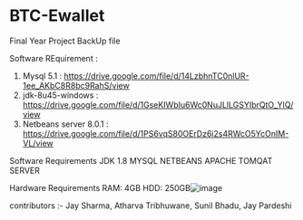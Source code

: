 # BTC-Ewallet
Final Year Project BackUp file 

Software REquirement :  

1)  Mysql 5.1 :  https://drive.google.com/file/d/14LzbhnTC0nlUR-1ee_AKbC8R8bc9RahS/view
2)  jdk-8u45-windows : https://drive.google.com/file/d/1GseKIWbIu6Wc0NuJLlLGSYIbrQtO_YlQ/view
3)  Netbeans server 8.0.1 : https://drive.google.com/file/d/1PS6vqS80OErDz6i2s4RWcO5YcOnIM-VL/view

Software Requirements
JDK 1.8
MYSQL
NETBEANS
APACHE TOMQAT SERVER

Hardware Requirements
RAM:    4GB
HDD:     250GB![image](https://user-images.githubusercontent.com/75875166/165695400-67ec7d79-4369-425f-9e26-8c08821db9ed.png)





contributors :- Jay Sharma,  Atharva Tribhuwane, Sunil Bhadu, Jay Pardeshi
